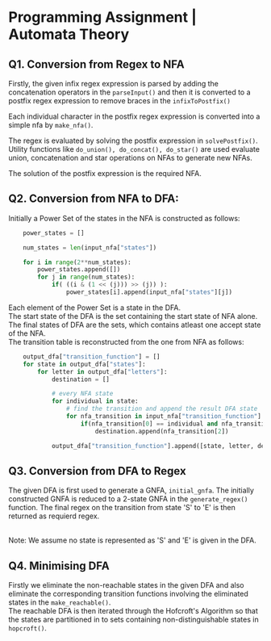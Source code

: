 # Programming Assignment | Automata Theory

## Q1. Conversion from Regex to NFA

Firstly, the given infix regex expression is parsed by adding the concatenation operators in the `parseInput()` and then it is converted to a postfix regex expression to remove braces in the `infixToPostfix()`<br>

Each individual character in the postfix regex expression is converted into a simple nfa by `make_nfa()`. <br>

The regex is evaluated by solving the postfix expression in `solvePostfix()`. Utility functions like `do_union(), do_concat(), do_star()` are used evaluate union, concatenation and star operations on NFAs to generate new NFAs.<br>

The solution of the postfix expression is the required NFA.

## Q2. Conversion from NFA to DFA:

Initially a Power Set of the states in the NFA is constructed as follows:

```python
    power_states = []

    num_states = len(input_nfa["states"])

    for i in range(2**num_states):
        power_states.append([])
        for j in range(num_states):
            if( ((i & (1 << (j))) >> (j)) ):
                power_states[i].append(input_nfa["states"][j])

```

Each element of the Power Set is a state in the DFA.<br>
The start state of the DFA is the set containing the start state of NFA alone.<br>
The final states of DFA are the sets, which contains atleast one accept state of the NFA.<br>
The transition table is reconstructed from the one from NFA as follows:

```python
    output_dfa["transition_function"] = []
    for state in output_dfa["states"]:
        for letter in output_dfa["letters"]:
            destination = []

            # every NFA state
            for individual in state:
                # find the transition and append the result DFA state
                for nfa_transition in input_nfa["transition_function"]:
                    if(nfa_transition[0] == individual and nfa_transition[1] == letter):
                        destination.append(nfa_transition[2])

            output_dfa["transition_function"].append([state, letter, destination])
```

## Q3. Conversion from DFA to Regex

The given DFA is first used to generate a GNFA, `initial_gnfa`. The initially constructed GNFA is reduced to a 2-state GNFA in the `generate_regex()` function. The final regex on the transition from state 'S' to 'E' is then returned as requierd regex.<br><br>

Note: We assume no state is represented as 'S' and 'E' is given in the DFA.<br>

## Q4. Minimising DFA

Firstly we eliminate the non-reachable states in the given DFA and also eliminate the corresponding transition functions involving the eliminated states in the `make_reachable()`.<br>
The reachable DFA is then iterated through the Hofcroft's Algorithm so that the states are partitioned in to sets containing non-distinguishable states in `hopcroft()`.